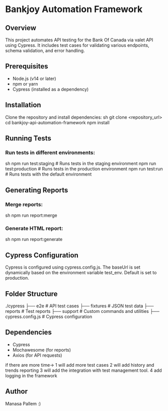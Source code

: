 # Bankjoy Automation Framework

## Overview
This project automates API testing for the Bank Of Canada via valet API using Cypress. It includes test cases for validating various endpoints, schema validation, and error handling.

## Prerequisites
- Node.js (v14 or later)
- npm or yarn
- Cypress (installed as a dependency)

## Installation
Clone the repository and install dependencies:
sh
git clone <repository_url>
cd bankjoy-api-automation-framework
npm install


## Running Tests
### Run tests in different environments:
sh
npm run test:staging    # Runs tests in the staging environment
npm run test:production # Runs tests in the production environment
npm run test:run        # Runs tests with the default environment


## Generating Reports
### Merge reports:
sh
npm run report:merge


### Generate HTML report:
sh
npm run report:generate


## Cypress Configuration
Cypress is configured using cypress.config.js. The baseUrl is set dynamically based on the environment variable test_env. Default is set to production.

## Folder Structure

./cypress
 ├── e2e           # API test cases
 ├── fixtures      # JSON test data
 ├── reports       # Test reports
 ├── support       # Custom commands and utilities
 ├── cypress.config.js # Cypress configuration


## Dependencies
- Cypress
- Mochawesome (for reports)
- Axios (for API requests)

if there are more time->
1 will add more test cases 
2 will add history and trends reporting 
3 will add the integration with test management tool. 
4 add logging in the framework

## Author
Manasa Pallem :)
